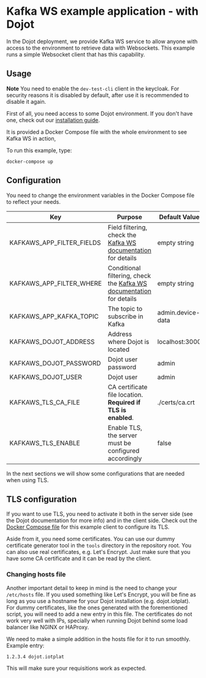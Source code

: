 # Kafka WS example application - with Dojot

In the Dojot deployment, we provide Kafka WS service to allow anyone with access to the environment
to retrieve data with Websockets. This example runs a simple Websocket client that has this
capability.

## Usage

__Note__ You need to enable the `dev-test-cli` client in the keycloak. For security reasons it is disabled by default, after use it is recommended to disable it again.

First of all, you need access to some Dojot environment. If you don't have one, check out our
[installation guide](https://dojotdocs.readthedocs.io/en/latest/installation-guide.html).

It is provided a Docker Compose file with the whole environment to see Kafka WS in action,

To run this example, type:

```shell
docker-compose up
```

## Configuration

You need to change the environment variables in the Docker Compose file to reflect your needs.

| Key                       | Purpose                                                                                | Default Value     | Valid Values        |
| ------------------------- | -------------------------------------------------------------------------------------- | ----------------- | ------------------- |
| KAFKAWS_APP_FILTER_FIELDS | Field filtering, check the [Kafka WS documentation](../../README.md) for details       | empty string      | valid fields filter |
| KAFKAWS_APP_FILTER_WHERE  | Conditional filtering, check the [Kafka WS documentation](../../README.md) for details | empty string      | valid where filter  |
| KAFKAWS_APP_KAFKA_TOPIC   | The topic to subscribe in Kafka                                                        | admin.device-data | Kafka topic name    |
| KAFKAWS_DOJOT_ADDRESS     | Address where Dojot is located                                                         | localhost:3000    | IP/hostname:port    |
| KAFKAWS_DOJOT_PASSWORD    | Dojot user password                                                                    | admin             | password            |
| KAFKAWS_DOJOT_USER        | Dojot user                                                                             | admin             | username            |
| KAFKAWS_TLS_CA_FILE       | CA certificate file location. **Required if TLS is enabled**.                          | ./certs/ca.crt    | Path to a file      |
| KAFKAWS_TLS_ENABLE        | Enable TLS, the server must be configured accordingly                                  | false             | boolean             |

In the next sections we will show some configurations that are needed when using TLS.

## TLS configuration

If you want to use TLS, you need to activate it both in the server side (see the Dojot documentation
for more info) and in the client side. Check out the [Docker Compose file](./docker-compose.yml) for
this example client to configure its TLS.

Aside from it, you need some certificates. You can use our dummy certificate generator tool in the
`tools` directory in the repository root. You can also use real certificates, e.g. Let's Encrypt.
Just make sure that you have some CA certificate and it can be read by the client.

### Changing hosts file

Another important detail to keep in mind is the need to change your `/etc/hosts` file. If you used
something like Let's Encrypt, you will be fine as long as you use a hostname for your Dojot
installation (e.g. dojot.iotplat). For dummy certificates, like the ones generated with the
forementioned script, you will need to add a new entry in this file. The certificates do not work
very well with IPs, specially when running Dojot behind some load balancer like NGINX or HAProxy.

We need to make a simple addition in the hosts file for it to run smoothly. Example entry:
```
1.2.3.4 dojot.iotplat
```

This will make sure your requisitions work as expected.
